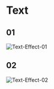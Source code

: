 # Text

## 01

![Text-Effect-01](https://s2.ax1x.com/2019/11/28/QPMvPx.gif)

## 02

![Text-Effect-02](https://s2.ax1x.com/2019/11/28/QPMvPx.gif)

